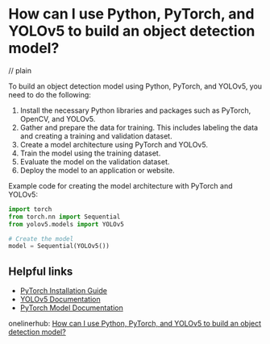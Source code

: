 # How can I use Python, PyTorch, and YOLOv5 to build an object detection model?
// plain

To build an object detection model using Python, PyTorch, and YOLOv5, you need to do the following:

1. Install the necessary Python libraries and packages such as PyTorch, OpenCV, and YOLOv5.
2. Gather and prepare the data for training. This includes labeling the data and creating a training and validation dataset.
3. Create a model architecture using PyTorch and YOLOv5.
4. Train the model using the training dataset.
5. Evaluate the model on the validation dataset.
6. Deploy the model to an application or website.

Example code for creating the model architecture with PyTorch and YOLOv5:

```python
import torch
from torch.nn import Sequential
from yolov5.models import YOLOv5

# Create the model
model = Sequential(YOLOv5())
```

## Helpful links

- [PyTorch Installation Guide](https://pytorch.org/get-started/locally/)
- [YOLOv5 Documentation](https://github.com/ultralytics/yolov5)
- [PyTorch Model Documentation](https://pytorch.org/docs/stable/nn.html#torch.nn.Sequential)

onelinerhub: [How can I use Python, PyTorch, and YOLOv5 to build an object detection model?](https://onelinerhub.com/python-pytorch/how-can-i-use-python--pytorch--and-yolov--to-build-an-object-detection-model)